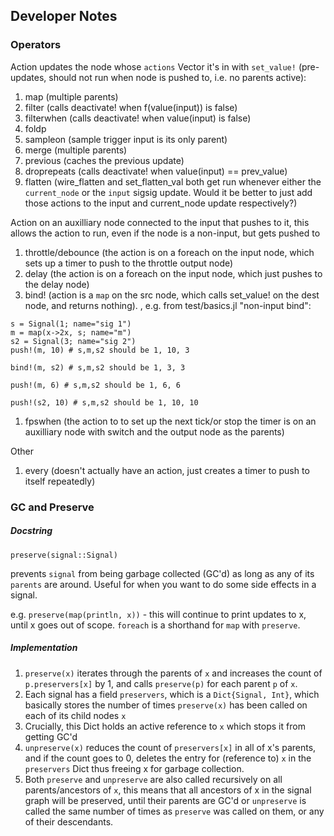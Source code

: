 ## Developer Notes

### Operators

Action updates the node whose `actions` Vector it's in with `set_value!` (pre-updates, should not run when node is pushed to, i.e. no parents active):
1. map (multiple parents)
1. filter (calls deactivate! when f(value(input)) is false)
1. filterwhen (calls deactivate! when value(input) is false)
1. foldp
1. sampleon (sample trigger input is its only parent)
1. merge (multiple parents)
1. previous (caches the previous update)
1. droprepeats (calls deactivate! when value(input) == prev_value)
1. flatten (wire_flatten and set_flatten_val both get run whenever either the `current_node` or the `input` sigsig update. Would it be better to just add those actions to the input and current_node update respectively?)

Action on an auxilliary node connected to the input that pushes to it, this allows the action to run, even if the node is a non-input, but gets pushed to
1. throttle/debounce (the action is on a foreach on the input node, which sets up a timer to push to the throttle output node)
1. delay (the action is on a foreach on the input node, which just pushes to the delay node)
1. bind! (action is a `map` on the src node, which calls set_value! on the dest node, and returns nothing). , e.g. from test/basics.jl "non-input bind":
```
s = Signal(1; name="sig 1")
m = map(x->2x, s; name="m")
s2 = Signal(3; name="sig 2")
push!(m, 10) # s,m,s2 should be 1, 10, 3

bind!(m, s2) # s,m,s2 should be 1, 3, 3

push!(m, 6) # s,m,s2 should be 1, 6, 6

push!(s2, 10) # s,m,s2 should be 1, 10, 10
```
1. fpswhen (the action to to set up the next tick/or stop the timer is on an auxilliary node with switch and the output node as the parents)

Other
1. every (doesn't actually have an action, just creates a timer to push to itself repeatedly)

### GC and Preserve

##### Docstring

`preserve(signal::Signal)`

prevents `signal` from being garbage collected (GC'd) as long as any of its `parents` are around. Useful for when you want to do some side effects in a signal.

e.g. `preserve(map(println, x))` - this will continue to print updates to x, until x goes out of scope. `foreach` is a shorthand for `map` with `preserve`.

##### Implementation

1. `preserve(x)` iterates through the parents of `x` and increases the count of `p.preservers[x]` by 1, and calls `preserve(p)` for each parent `p` of `x`.
1. Each signal has a field `preservers`, which is a `Dict{Signal, Int}`, which basically stores the number of times `preserve(x)` has been called on each of its child nodes `x`
1. Crucially, this Dict holds an active reference to `x` which stops it from getting GC'd
1. `unpreserve(x)` reduces the count of `preservers[x]` in all of x's parents, and if the count goes to 0, deletes the entry for (reference to) `x` in the `preservers` Dict thus freeing x for garbage collection.
1. Both `preserve` and `unpreserve` are also called recursively on all parents/ancestors of `x`, this means that all ancestors of x in the signal graph will be preserved, until their parents are GC'd or `unpreserve` is called the same number of times as `preserve` was called on them, or any of their descendants.
